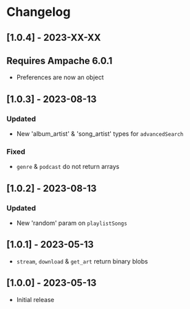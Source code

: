 # Changelog

## [1.0.4] - 2023-XX-XX
## Requires Ampache 6.0.1
- Preferences are now an object

## [1.0.3] - 2023-08-13
### Updated
- New 'album_artist' & 'song_artist' types for ```advancedSearch```

### Fixed
- ```genre``` & ```podcast``` do not return arrays

## [1.0.2] - 2023-08-13
### Updated
- New 'random' param on ```playlistSongs```

## [1.0.1] - 2023-05-13
- ```stream```, ```download``` & ```get_art``` return binary blobs

## [1.0.0] - 2023-05-13
- Initial release